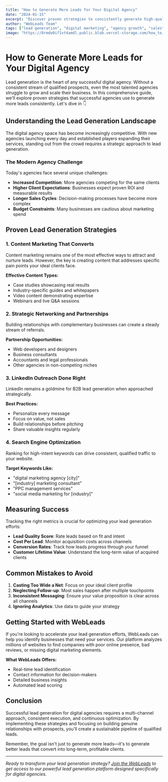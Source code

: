 ```yaml
---
title: "How to Generate More Leads for Your Digital Agency"
date: "2024-01-15"
excerpt: "Discover proven strategies to consistently generate high-quality leads for your digital agency and scale your business sustainably."
author: "WebLeads Team"
tags: ["lead generation", "digital marketing", "agency growth", "sales", "google maps scraper"]
image: "https://8rmdw9if1vt4amdl.public.blob.vercel-storage.com/how_to_generate_more_leads_blog_1-GSdEgBX567PRMPS0HVPgGIhcIkWkAa"
---
```


# How to Generate More Leads for Your Digital Agency

Lead generation is the heart of any successful digital agency. Without a consistent stream of qualified prospects, even the most talented agencies struggle to grow and scale their business. In this comprehensive guide, we'll explore proven strategies that successful agencies use to generate more leads consistently.
Let's dive in 👇

## Understanding the Lead Generation Landscape

The digital agency space has become increasingly competitive. With new agencies launching every day and established players expanding their services, standing out from the crowd requires a strategic approach to lead generation.

### The Modern Agency Challenge

Today's agencies face several unique challenges:

- **Increased Competition**: More agencies competing for the same clients
- **Higher Client Expectations**: Businesses expect proven ROI and measurable results
- **Longer Sales Cycles**: Decision-making processes have become more complex
- **Budget Constraints**: Many businesses are cautious about marketing spend

## Proven Lead Generation Strategies

### 1. Content Marketing That Converts

Content marketing remains one of the most effective ways to attract and nurture leads. However, the key is creating content that addresses specific pain points your ideal clients face.

**Effective Content Types:**
- Case studies showcasing real results
- Industry-specific guides and whitepapers
- Video content demonstrating expertise
- Webinars and live Q&A sessions

### 2. Strategic Networking and Partnerships

Building relationships with complementary businesses can create a steady stream of referrals.

**Partnership Opportunities:**
- Web developers and designers
- Business consultants
- Accountants and legal professionals
- Other agencies in non-competing niches

### 3. LinkedIn Outreach Done Right

LinkedIn remains a goldmine for B2B lead generation when approached strategically.

**Best Practices:**
- Personalize every message
- Focus on value, not sales
- Build relationships before pitching
- Share valuable insights regularly

### 4. Search Engine Optimization

Ranking for high-intent keywords can drive consistent, qualified traffic to your website.

**Target Keywords Like:**
- "digital marketing agency [city]"
- "[industry] marketing consultant"
- "PPC management services"
- "social media marketing for [industry]"

## Measuring Success

Tracking the right metrics is crucial for optimizing your lead generation efforts:

- **Lead Quality Score**: Rate leads based on fit and intent
- **Cost Per Lead**: Monitor acquisition costs across channels
- **Conversion Rates**: Track how leads progress through your funnel
- **Customer Lifetime Value**: Understand the long-term value of acquired clients

## Common Mistakes to Avoid

1. **Casting Too Wide a Net**: Focus on your ideal client profile
2. **Neglecting Follow-up**: Most sales happen after multiple touchpoints
3. **Inconsistent Messaging**: Ensure your value proposition is clear across all channels
4. **Ignoring Analytics**: Use data to guide your strategy

## Getting Started with WebLeads

If you're looking to accelerate your lead generation efforts, WebLeads can help you identify businesses that need your services. Our platform analyzes millions of websites to find companies with poor online presence, bad reviews, or missing digital marketing elements.

**What WebLeads Offers:**
- Real-time lead identification
- Contact information for decision-makers
- Detailed business insights
- Automated lead scoring

## Conclusion

Successful lead generation for digital agencies requires a multi-channel approach, consistent execution, and continuous optimization. By implementing these strategies and focusing on building genuine relationships with prospects, you'll create a sustainable pipeline of qualified leads.

Remember, the goal isn't just to generate more leads—it's to generate better leads that convert into long-term, profitable clients.

---

*Ready to transform your lead generation strategy? [Join the WebLeads](https://www.webleads.site) to get access to our powerful lead generation platform designed specifically for digital agencies.* 